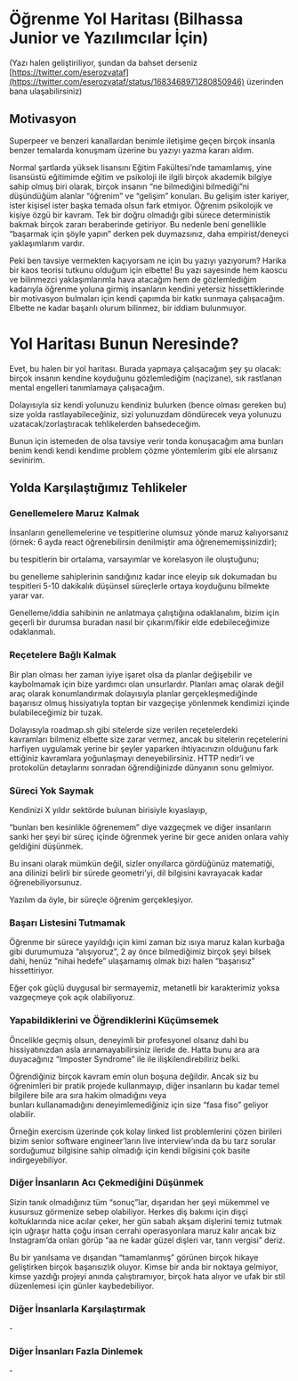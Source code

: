 # Öğrenme Yol Haritası (Bilhassa Junior ve Yazılımcılar İçin)

(Yazı halen geliştiriliyor, şundan da bahset derseniz [https://twitter.com/eserozvataf](https://twitter.com/eserozvataf/status/1683468971280850946) üzerinden bana ulaşabilirsiniz)

## Motivasyon

Superpeer ve benzeri kanallardan benimle iletişime geçen birçok insanla benzer temalarda konuşmam üzerine bu yazıyı yazma kararı aldım.

Normal şartlarda yüksek lisansını Eğitim Fakültesi’nde tamamlamış, yine lisansüstü eğitimimde eğitim ve psikoloji ile ilgili birçok akademik bilgiye sahip olmuş biri olarak, birçok insanın “ne bilmediğini bilmediği”ni düşündüğüm alanlar “öğrenim” ve “gelişim” konuları. Bu gelişim ister kariyer, ister kişisel ister başka temada olsun fark etmiyor. Öğrenim psikolojik ve kişiye özgü bir kavram. Tek bir doğru olmadığı gibi sürece deterministik bakmak birçok zararı beraberinde getiriyor. Bu nedenle beni genellikle “başarmak için şöyle yapın” derken pek duymazsınız, daha empirist/deneyci yaklaşımlarım vardır.

Peki ben tavsiye vermekten kaçıyorsam ne için bu yazıyı yazıyorum? Harika bir kaos teorisi tutkunu olduğum için elbette! Bu yazı sayesinde hem kaoscu ve bilinmezci yaklaşımlarımla hava atacağım hem de gözlemlediğim kadarıyla öğrenme yoluna girmiş insanların kendini yetersiz hissettiklerinde bir motivasyon bulmaları için kendi çapımda bir katkı sunmaya çalışacağım. Elbette ne kadar başarılı olurum bilinmez, bir iddiam bulunmuyor.

# Yol Haritası Bunun Neresinde?

Evet, bu halen bir yol haritası. Burada yapmaya çalışacağım şey şu olacak: birçok insanın kendine koyduğunu gözlemlediğim (naçizane), sık rastlanan mental engelleri tanımlamaya çalışacağım.

Dolayısıyla siz kendi yolunuzu kendiniz bulurken (bence olması gereken bu) size yolda rastlayabileceğiniz, sizi yolunuzdam döndürecek veya yolunuzu uzatacak/zorlaştıracak tehlikelerden bahsedeceğim.

Bunun için istemeden de olsa tavsiye verir tonda konuşacağım ama bunları benim kendi kendi kendime problem çözme yöntemlerim gibi ele alırsanız sevinirim.

## Yolda Karşılaştığımız Tehlikeler

### Genellemelere Maruz Kalmak

İnsanların genellemelerine ve tespitlerine olumsuz yönde maruz kalıyorsanız (örnek: 6 ayda react öğrenebilirsin denilmiştir ama öğrenememişsinizdir);

bu tespitlerin bir ortalama, varsayımlar ve korelasyon ile oluştuğunu;

bu genelleme sahiplerinin sandığınız kadar ince eleyip sık dokumadan bu tespitleri 5-10 dakikalık düşünsel süreçlerle ortaya koyduğunu bilmekte yarar var.

Genelleme/iddia sahibinin ne anlatmaya çalıştığına odaklanalım, bizim için geçerli bir durumsa buradan nasıl bir çıkarım/fikir elde edebileceğimize odaklanmalı.

### Reçetelere Bağlı Kalmak

Bir plan olması her zaman iyiye işaret olsa da planlar değişebilir ve kaybolmamak için bize yardımcı olan unsurlardır. Planları amaç olarak değil araç olarak konumlandırmak dolayısıyla planlar gerçekleşmediğinde başarısız olmuş hissiyatıyla toptan bir vazgeçişe yönlenmek kendimizi içinde bulabileceğimiz bir tuzak.  
  
Dolayısıyla roadmap.sh gibi sitelerde size verilen reçetelerdeki kavramları bilmeniz elbette size zarar vermez, ancak bu sitelerin reçetelerini harfiyen uygulamak yerine bir şeyler yaparken ihtiyacınızın olduğunu fark ettiğiniz kavramlara yoğunlaşmayı deneyebilirsiniz. HTTP nedir’i ve protokolün detaylarını sonradan öğrendiğinizde dünyanın sonu gelmiyor.

### Süreci Yok Saymak

Kendinizi X yıldır sektörde bulunan birisiyle kıyaslayıp,

“bunları ben kesinlikle öğrenemem” diye vazgeçmek ve diğer insanların sanki her şeyi bir süreç içinde öğrenmek yerine bir gece aniden onlara vahiy geldiğini düşünmek.

Bu insani olarak mümkün değil, sizler onyıllarca gördüğünüz matematiği, ana dilinizi belirli bir sürede geometri’yi, dil bilgisini kavrayacak kadar öğrenebiliyorsunuz.

Yazılım da öyle, bir süreçle öğrenim gerçekleşiyor.

### Başarı Listesini Tutmamak

Öğrenme bir sürece yayıldığı için kimi zaman biz ısıya maruz kalan kurbağa gibi durumumuza “alışıyoruz”, 2 ay önce bilmediğimiz birçok şeyi bilsek dahi, henüz “nihai hedefe” ulaşamamış olmak bizi halen “başarısız” hissettiriyor.

Eğer çok güçlü duygusal bir sermayemiz, metanetli bir karakterimiz yoksa vazgeçmeye çok açık olabiliyoruz.

### Yapabildiklerini ve Öğrendiklerini Küçümsemek

Öncelikle geçmiş olsun, deneyimli bir profesyonel olsanız dahi bu hissiyatınızdan asla arınamayabilirsiniz ileride de. Hatta bunu ara ara duyacağınız “Imposter Syndrome” ile ile ilişkilendirebiliriz belki.  
  
Öğrendiğiniz birçok kavram emin olun boşuna değildir. Ancak siz bu öğrenimleri bir pratik projede kullanmayıp, diğer insanların bu kadar temel bilgilere bile ara sıra hakim olmadığını veya bunları kullanamadığını deneyimlemediğiniz için size “fasa fiso” geliyor olabilir.  
  
Örneğin exercism üzerinde çok kolay linked list problemlerini çözen birileri bizim senior software engineer’ların live interview’ında da bu tarz sorular sorduğumuz bilgisine sahip olmadığı için kendi bilgisini çok basite indirgeyebiliyor.

### Diğer İnsanların Acı Çekmediğini Düşünmek

Sizin tanık olmadığınız tüm “sonuç”lar, dışarıdan her şeyi mükemmel ve kusursuz görmenize sebep olabiliyor. Herkes diş bakımı için dişçi koltuklarında nice acılar çeker, her gün sabah akşam dişlerini temiz tutmak için uğraşır hatta çoğu insan cerrahi operasyonlara maruz kalır ancak biz Instagram’da onları görüp “aa ne kadar güzel dişleri var, tanrı vergisi” deriz.

Bu bir yanılsama ve dışarıdan “tamamlanmış” görünen birçok hikaye geliştirken birçok başarısızlık oluyor. Kimse bir anda bir noktaya gelmiyor, kimse yazdığı projeyi anında çalıştıramıyor, birçok hata alıyor ve ufak bir stil düzenlemesi için günler kaybedebiliyor.

### Diğer İnsanlarla Karşılaştırmak

\-

### Diğer İnsanları Fazla Dinlemek

\-
